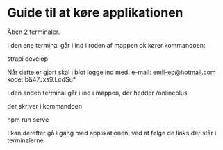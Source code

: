 # Guide til at køre applikationen

Åben 2 terminaler.

I den ene terminal går i ind i roden af mappen ok kører kommandoen:

strapi develop

Når dette er gjort skal i blot logge ind med:
e-mail: emil-ep@hotmail.com
kode: b&47Jxs9.LcdSu\*

I den anden terminal går i ind i mappen, der hedder /onlineplus

der skriver i kommandoen

npm run serve

I kan derefter gå i gang med applikationen, ved at følge de links der står i terminalerne
